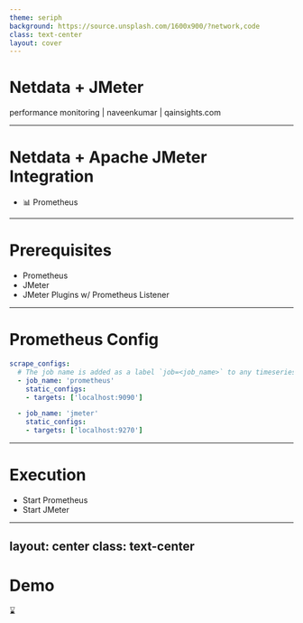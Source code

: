 ```yaml
---
theme: seriph
background: https://source.unsplash.com/1600x900/?network,code
class: text-center
layout: cover
---
```


# Netdata + JMeter

performance monitoring | naveenkumar | qainsights.com

---

# Netdata + Apache JMeter Integration


- 📊 Prometheus

---

# Prerequisites

- Prometheus
- JMeter
- JMeter Plugins w/ Prometheus Listener


---

# Prometheus Config

```yml 
scrape_configs:
  # The job name is added as a label `job=<job_name>` to any timeseries scraped from this config.
  - job_name: 'prometheus'
    static_configs:
    - targets: ['localhost:9090']

  - job_name: 'jmeter'
    static_configs:
    - targets: ['localhost:9270']

```
---

# Execution

- Start Prometheus
- Start JMeter

---
layout: center
class: text-center
---

# Demo

⌛ 
